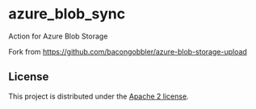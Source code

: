 # azure_blob_sync
Action for Azure Blob Storage

Fork from https://github.com/bacongobbler/azure-blob-storage-upload

## License

This project is distributed under the [Apache 2 license](LICENSE.md).